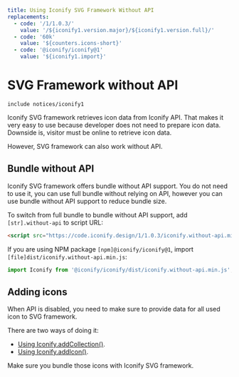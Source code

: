 ```yaml
title: Using Iconify SVG Framework Without API
replacements:
  - code: '/1/1.0.3/'
    value: '/${iconify1.version.major}/${iconify1.version.full}/'
  - code: '60k'
    value: '${counters.icons-short}'
  - code: '@iconify/iconify@1'
    value: '${iconify1.import}'
```

# SVG Framework without API

`include notices/iconify1`

Iconify SVG framework retrieves icon data from Iconify API. That makes it very easy to use because developer does not need to prepare icon data. Downside is, visitor must be online to retrieve icon data.

However, SVG framework can also work without API.

## Bundle without API

Iconify SVG framework offers bundle without API support. You do not need to use it, you can use full bundle without relying on API, however you can use bundle without API support to reduce bundle size.

To switch from full bundle to bundle without API support, add `[str].without-api` to script URL:

```html
<script src="https://code.iconify.design/1/1.0.3/iconify.without-api.min.js"></script>
```

If you are using NPM package `[npm]@iconify/iconify@1`, import `[file]dist/iconify.without-api.min.js`:

```js
import Iconify from '@iconify/iconify/dist/iconify.without-api.min.js';
```

## Adding icons

When API is disabled, you need to make sure to provide data for all used icon to SVG framework.

There are two ways of doing it:

- [Using Iconify.addCollection()](./functions.md#add-collection).
- [Using Iconify.addIcon()](./functions.md#add-icon).

Make sure you bundle those icons with Iconify SVG framework.
